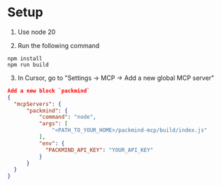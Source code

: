 # Setup 

1. Use node 20

2. Run the following command 

```
npm install
npm run build
``` 

3. In Cursor, go to "Settings -> MCP -> Add a new global MCP server"

```json
Add a new block `packmind`
{
  "mcpServers": {
      "packmind": {
          "command": "node",
          "args": [
              "<PATH_TO_YOUR_HOME>/packmind-mcp/build/index.js"
          ],
          "env": {
            "PACKMIND_API_KEY": "YOUR_API_KEY"
          }
      }
  }
}
```